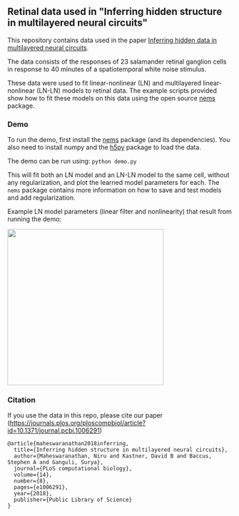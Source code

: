 ## Retinal data used in "Inferring hidden structure in multilayered neural circuits"

This repository contains data used in the paper [Inferring hidden data in multilayered neural circuits](https://www.biorxiv.org/content/early/2018/06/14/120956).

The data consists of the responses of 23 salamander retinal ganglion cells in response to 40 minutes of a spatiotemporal white noise stimulus.

These data were used to fit linear-nonlinear (LN) and multilayered linear-nonlinear (LN-LN) models to retinal data.
The example scripts provided show how to fit these models on this data using the open source [nems](https://github.com/ganguli-lab/nems) package.

### Demo

To run the demo, first install the [nems](https://github.com/ganguli-lab/nems) package (and its dependencies).
You also need to install numpy and the [h5py](http://docs.h5py.org/en/latest/index.html) package to load the data.

The demo can be run using:
```python demo.py```

This will fit both an LN model and an LN-LN model to the same cell, without any regularization, and plot the learned model parameters for each.
The `nems` package contains more information on how to save and test models and add regularization.

Example LN model parameters (linear filter and nonlinearity) that result from running the demo:

<img src="cell0_LN.png" width="350"/>

### Citation

If you use the data in this repo, please cite our paper (https://journals.plos.org/ploscompbiol/article?id=10.1371/journal.pcbi.1006291)
```
@article{maheswaranathan2018inferring,
  title={Inferring hidden structure in multilayered neural circuits},
  author={Maheswaranathan, Niru and Kastner, David B and Baccus, Stephen A and Ganguli, Surya},
  journal={PLoS computational biology},
  volume={14},
  number={8},
  pages={e1006291},
  year={2018},
  publisher={Public Library of Science}
}
```
